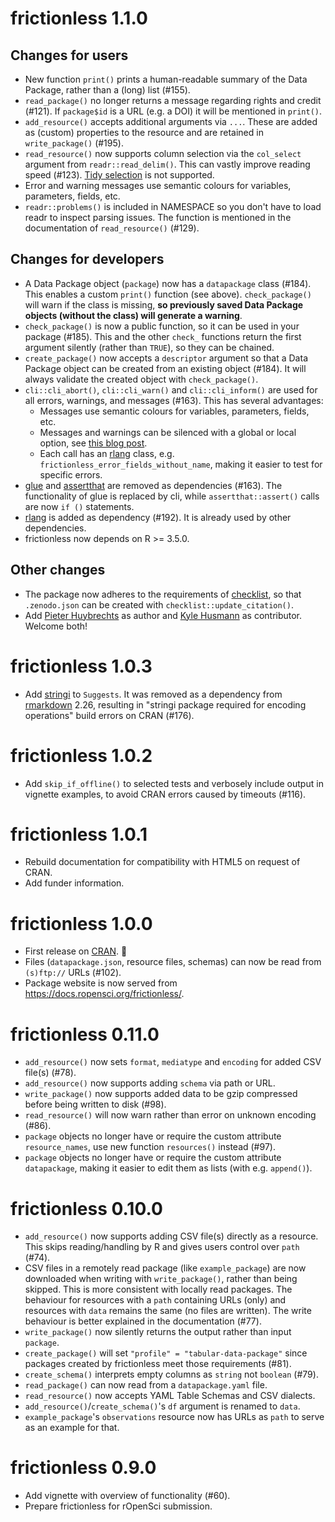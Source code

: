 # frictionless 1.1.0

## Changes for users

* New function `print()` prints a human-readable summary of the Data Package, rather than a (long) list (#155).
* `read_package()` no longer returns a message regarding rights and credit (#121). If `package$id` is a URL (e.g. a DOI) it will be mentioned in `print()`.
* `add_resource()` accepts additional arguments via `...`. These are added as (custom) properties to the resource and are retained in `write_package()` (#195).
* `read_resource()` now supports column selection via the `col_select` argument from `readr::read_delim()`. This can vastly improve reading speed (#123). [Tidy selection](https://dplyr.tidyverse.org/reference/dplyr_tidy_select.html) is not supported.
* Error and warning messages use semantic colours for variables, parameters, fields, etc.
* `readr::problems()` is included in NAMESPACE so you don't have to load readr to inspect parsing issues. The function is mentioned in the documentation of `read_resource()` (#129).

## Changes for developers

* A Data Package object (`package`) now has a `datapackage` class (#184). This enables a custom `print()` function (see above). `check_package()` will warn if the class is missing, **so previously saved Data Package objects (without the class) will generate a warning**.
* `check_package()` is now a public function, so it can be used in your package (#185). This and the other `check_` functions return the first argument silently (rather than `TRUE`), so they can be chained.
* `create_package()` now accepts a `descriptor` argument so that a Data Package object can be created from an existing object (#184). It will always validate the created object with `check_package()`.
* `cli::cli_abort()`, `cli::cli_warn()` and `cli::cli_inform()` are used for all errors, warnings, and messages (#163). This has several advantages:
  * Messages use semantic colours for variables, parameters, fields, etc.
  * Messages and warnings can be silenced with a global or local option, see [this blog post](https://ropensci.org/blog/2024/02/06/verbosity-control-packages/).
  * Each call has an [rlang](https://cran.r-project.org/package=rlang) class, e.g. `frictionless_error_fields_without_name`, making it easier to test for specific errors.
* [glue](https://cran.r-project.org/package=glue) and [assertthat](https://cran.r-project.org/package=assertthat) are removed as dependencies (#163). The functionality of glue is replaced by cli, while `assertthat::assert()` calls are now `if ()` statements.
* [rlang](https://cran.r-project.org/package=rlang) is added as dependency (#192). It is already used by other dependencies.
* frictionless now depends on R >= 3.5.0.

## Other changes

* The package now adheres to the requirements of [checklist](https://github.com/inbo/checklist), so that `.zenodo.json` can be created with `checklist::update_citation()`.
* Add [Pieter Huybrechts](https://orcid.org/0000-0002-6658-6062) as author and [Kyle Husmann](https://orcid.org/0000-0001-9875-8976) as contributor. Welcome both!

# frictionless 1.0.3

* Add [stringi](https://cran.r-project.org/package=stringi) to `Suggests`. It was removed as a dependency from [rmarkdown](https://cran.r-project.org/package=rmarkdown) 2.26, resulting in "stringi package required for encoding operations" build errors on CRAN (#176).

# frictionless 1.0.2

* Add `skip_if_offline()` to selected tests and verbosely include output in vignette examples, to avoid CRAN errors caused by timeouts (#116).

# frictionless 1.0.1

* Rebuild documentation for compatibility with HTML5 on request of CRAN.
* Add funder information.

# frictionless 1.0.0

* First release on [CRAN](https://cran.r-project.org/package=frictionless). 🎉
* Files (`datapackage.json`, resource files, schemas) can now be read from `(s)ftp://` URLs (#102).
* Package website is now served from <https://docs.ropensci.org/frictionless/>.

# frictionless 0.11.0

* `add_resource()` now sets `format`, `mediatype` and `encoding` for added CSV file(s) (#78).
* `add_resource()` now supports adding `schema` via path or URL.
* `write_package()` now supports added data to be gzip compressed before being written to disk (#98).
* `read_resource()` will now warn rather than error on unknown encoding (#86).
* `package` objects no longer have or require the custom attribute `resource_names`, use new function `resources()` instead (#97).
* `package` objects no longer have or require the custom attribute `datapackage`, making it easier to edit them as lists (with e.g. `append()`).

# frictionless 0.10.0

* `add_resource()` now supports adding CSV file(s) directly as a resource. This skips reading/handling by R and gives users control over `path` (#74).
* CSV files in a remotely read package (like `example_package`) are now downloaded when writing with `write_package()`, rather than being skipped. This is more consistent with locally read packages. The behaviour for resources with a `path` containing URLs (only) and resources with `data` remains the same (no files are written). The write behaviour is better explained in the documentation (#77).
* `write_package()` now silently returns the output rather than input `package`.
* `create_package()` will set `"profile" = "tabular-data-package"` since packages created by frictionless meet those requirements (#81).
* `create_schema()` interprets empty columns as `string` not `boolean` (#79).
* `read_package()` can now read from a `datapackage.yaml` file.
* `read_resource()` now accepts YAML Table Schemas and CSV dialects.
* `add_resource()`/`create_schema()`'s `df` argument is renamed to `data`.
* `example_package`'s `observations` resource now has URLs as `path` to serve as an example for that.

# frictionless 0.9.0

* Add vignette with overview of functionality (#60).
* Prepare frictionless for rOpenSci submission.
